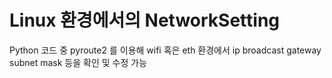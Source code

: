 # Linux 환경에서의 NetworkSetting
Python 코드 중 pyroute2 를 이용해 wifi 혹은 eth 환경에서 
ip broadcast gateway subnet mask 등을 확인 및 수정 가능
